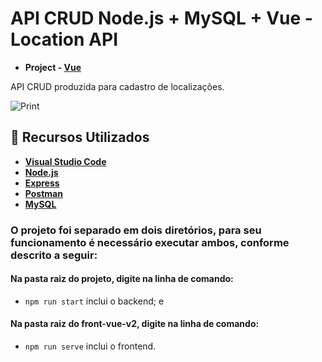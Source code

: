 # API CRUD Node.js + MySQL + Vue - Location API

* **Project - [Vue](https://vuejs.org/)**

API CRUD produzida para cadastro de localizações.

![Print](https://i.imgur.com/8ld9Y90.png)

## :loudspeaker: Recursos Utilizados 

* **[Visual Studio Code](https://code.visualstudio.com/?WT.mc_id=javascript-9652-gllemos)**
* **[Node.js](https://nodejs.org/en/)**
* **[Express](https://www.npmjs.com/package/express)**
* **[Postman](https://www.getpostman.com/)**
* **[MySQL](https://www.mysql.com/downloads/)**

### O projeto foi separado em dois diretórios, para seu funcionamento é necessário executar ambos, conforme descrito a seguir:
#### Na pasta raiz do projeto, digite na linha de comando:
* `npm run start` inclui o backend; e
#### Na pasta raiz do front-vue-v2, digite na linha de comando:
* `npm run serve` inclui o frontend.